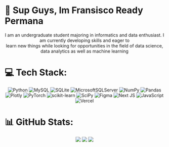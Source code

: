 # 💫 Sup Guys, Im Fransisco Ready Permana
<center> I am an undergraduate student majoring in informatics and data enthusiast. I am currently developing skills and eager to<br>learn new things while looking for opportunities in the field of data science, data analytics as well as machine learning<br> </center>


# 💻 Tech Stack:
<div align = "center">
  <div>
    
![Python](https://img.shields.io/badge/python-3670A0?style=for-the-badge&logo=python&logoColor=ffdd54)  ![MySQL](https://img.shields.io/badge/mysql-%2300f.svg?style=for-the-badge&logo=mysql&logoColor=white) ![SQLite](https://img.shields.io/badge/sqlite-%2307405e.svg?style=for-the-badge&logo=sqlite&logoColor=white) ![MicrosoftSQLServer](https://img.shields.io/badge/Microsoft%20SQL%20Sever-CC2927?style=for-the-badge&logo=microsoft%20sql%20server&logoColor=white) ![NumPy](https://img.shields.io/badge/numpy-%23013243.svg?style=for-the-badge&logo=numpy&logoColor=white) ![Pandas](https://img.shields.io/badge/pandas-%23150458.svg?style=for-the-badge&logo=pandas&logoColor=white) ![Plotly](https://img.shields.io/badge/Plotly-%233F4F75.svg?style=for-the-badge&logo=plotly&logoColor=white) ![PyTorch](https://img.shields.io/badge/PyTorch-%23EE4C2C.svg?style=for-the-badge&logo=PyTorch&logoColor=white) ![scikit-learn](https://img.shields.io/badge/scikit--learn-%23F7931E.svg?style=for-the-badge&logo=scikit-learn&logoColor=white) ![SciPy](https://img.shields.io/badge/SciPy-%230C55A5.svg?style=for-the-badge&logo=scipy&logoColor=%white) 	![Figma](https://img.shields.io/badge/figma-%23F24E1E.svg?style=for-the-badge&logo=figma&logoColor=white) ![Next JS](https://img.shields.io/badge/Next-black?style=for-the-badge&logo=next.js&logoColor=white) ![JavaScript](https://img.shields.io/badge/javascript-%23323330.svg?style=for-the-badge&logo=javascript&logoColor=%23F7DF1E) ![Vercel](https://img.shields.io/badge/vercel-%23000000.svg?style=for-the-badge&logo=vercel&logoColor=white)
  </div>
</div>
 
# 📊 GitHub Stats:
<div align = "center">
  <div>
    
![](https://github-readme-stats.vercel.app/api?username=FransiscoReadyPermana&theme=radical&hide_border=false&include_all_commits=false&count_private=false)
![](https://github-readme-streak-stats.herokuapp.com/?user=FransiscoReadyPermana&theme=radical&hide_border=false)
![](https://github-readme-stats.vercel.app/api/top-langs/?username=FransiscoReadyPermana&theme=radical&hide_border=false&include_all_commits=false&count_private=false&layout=compact)
  </div>
</div>

<!-- Proudly created with GPRM ( https://gprm.itsvg.in ) -->
